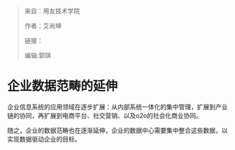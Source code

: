 > 来自：用友技术学院
> 
> 作者：艾尚坤
> 
> 链接：
> 
> 编辑:郭琪

# 企业数据范畴的延伸

企业信息系统的应用领域在逐步扩展：从内部系统一体化的集中管理，扩展到产业链的协同，再扩展到电商平台、社交营销、以及o2o的社会化商业协同。

随之，企业的数据范畴也在逐渐延伸，企业的数据中心需要集中整合这些数据，以实现数据驱动企业的目标。

